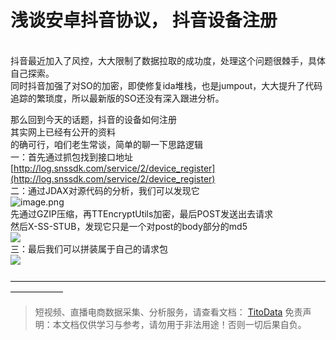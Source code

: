 # 浅谈安卓抖音协议， 抖音设备注册


<br />抖音最近加入了风控，大大限制了数据拉取的成功度，处理这个问题很棘手，具体自己探索。<br />同时抖音加强了对SO的加密，即使修复ida堆栈，也是jumpout，大大提升了代码追踪的繁琐度，所以最新版的SO还没有深入跟进分析。

那么回到今天的话题，抖音的设备如何注册<br />其实网上已经有公开的资料<br />的确可行，咱们老生常谈，简单的聊一下思路逻辑<br />一：首先通过抓包找到接口地址<br />[http://log.snssdk.com/service/2/device_register](http://log.snssdk.com/service/2/device_register)<br />二：通过JDAX对源代码的分析，我们可以发现它<br />![image.png](https://cdn.nlark.com/yuque/0/2020/png/97322/1607304537651-40bd16e4-0a14-4369-9ba4-f168a4364dd2.png#align=left&display=inline&height=195&margin=%5Bobject%20Object%5D&name=image.png&originHeight=390&originWidth=1228&size=126090&status=done&style=none&width=614)<br />先通过GZIP压缩，再TTEncryptUtils加密，最后POST发送出去请求<br />然后X-SS-STUB，发现它只是一个对post的body部分的md5<br />![](https://cdn.nlark.com/yuque/0/2020/png/97322/1607304522293-825c9cd9-b676-4811-a73a-93d81d575280.png#align=left&display=inline&height=65&margin=%5Bobject%20Object%5D&originHeight=65&originWidth=434&size=0&status=done&style=none&width=434)<br />三：最后我们可以拼装属于自己的请求包<br />![](https://cdn.nlark.com/yuque/0/2020/png/97322/1607304522223-2f1048d4-74d1-4589-b923-10389246c253.png#align=left&display=inline&height=172&margin=%5Bobject%20Object%5D&originHeight=172&originWidth=554&size=0&status=done&style=none&width=554)<br />
<br />——————————————————————————————————————————

>
> 短视频、直播电商数据采集、分析服务，请查看文档： [TitoData](https://www.titodata.com?from=douyinarticle)
> 免责声明：本文档仅供学习与参考，请勿用于非法用途！否则一切后果自负。
> 
